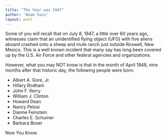 ```yaml
---
title: "The Year was 1947"
author: 'Noam Sain'
layout: post
---
```


Some of you will recall that on July 8, 1947, a little over 60 years ago, witnesses claim that an unidentified flying object (UFO) with five aliens aboard crashed onto a sheep and mule ranch just outside Roswell, New Mexico. This is a well known incident that many say has long been covered up by the U.S. Air Force and other federal agencies and organizations.

However, what you may NOT know is that in the month of April 1948, nine months after that historic day, the following people were born:

- Albert A. Gore, Jr.
- Hillary Rodham
- John F. Kerry
- William J. Clinton
- Howard Dean
- Nancy Pelosi
- Dianne Feinstein
- Charles E. Schumer
- Barbara Boxer

Now You Know.